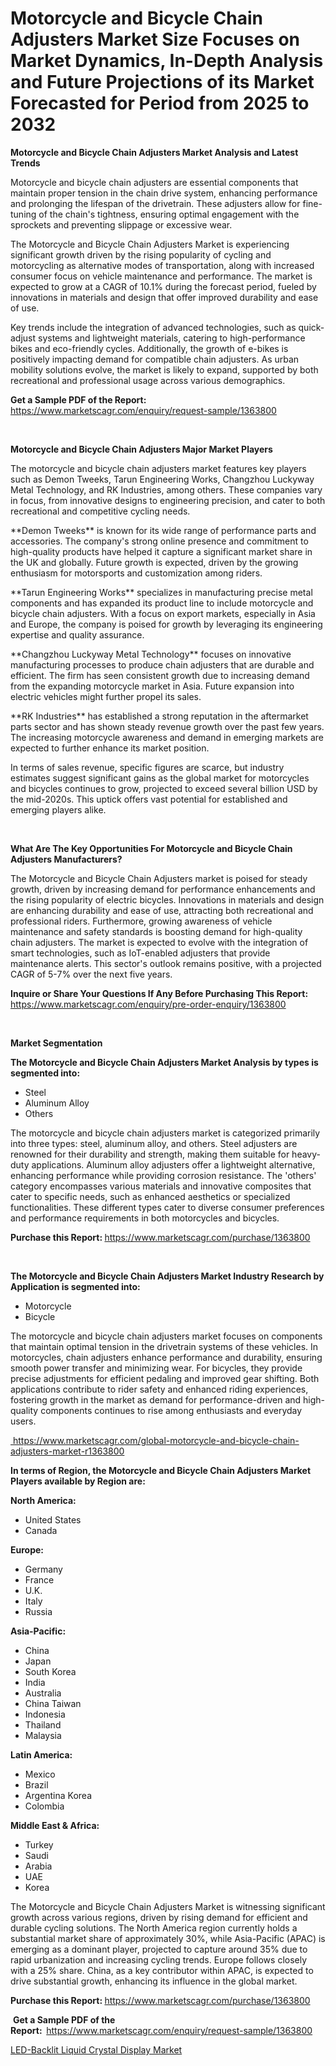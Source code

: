 <p><h1>Motorcycle and Bicycle Chain Adjusters Market Size Focuses on Market Dynamics, In-Depth Analysis and Future Projections of its Market Forecasted for Period from 2025 to 2032</h1></p><p><strong>Motorcycle and Bicycle Chain Adjusters Market Analysis and Latest Trends</strong></p>
<p><p>Motorcycle and bicycle chain adjusters are essential components that maintain proper tension in the chain drive system, enhancing performance and prolonging the lifespan of the drivetrain. These adjusters allow for fine-tuning of the chain's tightness, ensuring optimal engagement with the sprockets and preventing slippage or excessive wear. </p><p>The Motorcycle and Bicycle Chain Adjusters Market is experiencing significant growth driven by the rising popularity of cycling and motorcycling as alternative modes of transportation, along with increased consumer focus on vehicle maintenance and performance. The market is expected to grow at a CAGR of 10.1% during the forecast period, fueled by innovations in materials and design that offer improved durability and ease of use. </p><p>Key trends include the integration of advanced technologies, such as quick-adjust systems and lightweight materials, catering to high-performance bikes and eco-friendly cycles. Additionally, the growth of e-bikes is positively impacting demand for compatible chain adjusters. As urban mobility solutions evolve, the market is likely to expand, supported by both recreational and professional usage across various demographics.</p></p>
<p><strong>Get a Sample PDF of the Report:&nbsp;</strong> <a href="https://www.marketscagr.com/enquiry/request-sample/1363800?utm_campaign=2528&utm_medium=2&utm_source=Github&utm_content=ia&utm_term=05042025&utm_id=motorcycle-and-bicycle-chain-adjusters">https://www.marketscagr.com/enquiry/request-sample/1363800</a></p>
<p>&nbsp;</p>
<p><strong>Motorcycle and Bicycle Chain Adjusters Major Market Players</strong></p>
<p><p>The motorcycle and bicycle chain adjusters market features key players such as Demon Tweeks, Tarun Engineering Works, Changzhou Luckyway Metal Technology, and RK Industries, among others. These companies vary in focus, from innovative designs to engineering precision, and cater to both recreational and competitive cycling needs.</p><p>**Demon Tweeks** is known for its wide range of performance parts and accessories. The company's strong online presence and commitment to high-quality products have helped it capture a significant market share in the UK and globally. Future growth is expected, driven by the growing enthusiasm for motorsports and customization among riders.</p><p>**Tarun Engineering Works** specializes in manufacturing precise metal components and has expanded its product line to include motorcycle and bicycle chain adjusters. With a focus on export markets, especially in Asia and Europe, the company is poised for growth by leveraging its engineering expertise and quality assurance.</p><p>**Changzhou Luckyway Metal Technology** focuses on innovative manufacturing processes to produce chain adjusters that are durable and efficient. The firm has seen consistent growth due to increasing demand from the expanding motorcycle market in Asia. Future expansion into electric vehicles might further propel its sales.</p><p>**RK Industries** has established a strong reputation in the aftermarket parts sector and has shown steady revenue growth over the past few years. The increasing motorcycle awareness and demand in emerging markets are expected to further enhance its market position.</p><p>In terms of sales revenue, specific figures are scarce, but industry estimates suggest significant gains as the global market for motorcycles and bicycles continues to grow, projected to exceed several billion USD by the mid-2020s. This uptick offers vast potential for established and emerging players alike.</p></p>
<p>&nbsp;</p>
<p><strong>What Are The Key Opportunities For Motorcycle and Bicycle Chain Adjusters Manufacturers?</strong></p>
<p><p>The Motorcycle and Bicycle Chain Adjusters market is poised for steady growth, driven by increasing demand for performance enhancements and the rising popularity of electric bicycles. Innovations in materials and design are enhancing durability and ease of use, attracting both recreational and professional riders. Furthermore, growing awareness of vehicle maintenance and safety standards is boosting demand for high-quality chain adjusters. The market is expected to evolve with the integration of smart technologies, such as IoT-enabled adjusters that provide maintenance alerts. This sector's outlook remains positive, with a projected CAGR of 5-7% over the next five years.</p></p>
<p><strong>Inquire or Share Your Questions If Any Before Purchasing This Report:</strong> <a href="https://www.marketscagr.com/enquiry/pre-order-enquiry/1363800?utm_campaign=2528&utm_medium=2&utm_source=Github&utm_content=ia&utm_term=05042025&utm_id=motorcycle-and-bicycle-chain-adjusters">https://www.marketscagr.com/enquiry/pre-order-enquiry/1363800</a></p>
<p>&nbsp;</p>
<p><strong>Market Segmentation</strong></p>
<p><strong>The Motorcycle and Bicycle Chain Adjusters Market Analysis by types is segmented into:</strong></p>
<p><ul><li>Steel</li><li>Aluminum Alloy</li><li>Others</li></ul></p>
<p><p>The motorcycle and bicycle chain adjusters market is categorized primarily into three types: steel, aluminum alloy, and others. Steel adjusters are renowned for their durability and strength, making them suitable for heavy-duty applications. Aluminum alloy adjusters offer a lightweight alternative, enhancing performance while providing corrosion resistance. The 'others' category encompasses various materials and innovative composites that cater to specific needs, such as enhanced aesthetics or specialized functionalities. These different types cater to diverse consumer preferences and performance requirements in both motorcycles and bicycles.</p></p>
<p><strong>Purchase this Report:&nbsp;</strong><a href="https://www.marketscagr.com/purchase/1363800?utm_campaign=2528&utm_medium=2&utm_source=Github&utm_content=ia&utm_term=05042025&utm_id=motorcycle-and-bicycle-chain-adjusters">https://www.marketscagr.com/purchase/1363800</a></p>
<p>&nbsp;</p>
<p><strong>The Motorcycle and Bicycle Chain Adjusters Market Industry Research by Application is segmented into:</strong></p>
<p><ul><li>Motorcycle</li><li>Bicycle</li></ul></p>
<p><p>The motorcycle and bicycle chain adjusters market focuses on components that maintain optimal tension in the drivetrain systems of these vehicles. In motorcycles, chain adjusters enhance performance and durability, ensuring smooth power transfer and minimizing wear. For bicycles, they provide precise adjustments for efficient pedaling and improved gear shifting. Both applications contribute to rider safety and enhanced riding experiences, fostering growth in the market as demand for performance-driven and high-quality components continues to rise among enthusiasts and everyday users.</p></p>
<p><a href="https://www.marketscagr.com/global-motorcycle-and-bicycle-chain-adjusters-market-r1363800?utm_campaign=2528&utm_medium=2&utm_source=Github&utm_content=ia&utm_term=05042025&utm_id=motorcycle-and-bicycle-chain-adjusters">&nbsp;https://www.marketscagr.com/global-motorcycle-and-bicycle-chain-adjusters-market-r1363800</a></p>
<p><strong>In terms of Region, the Motorcycle and Bicycle Chain Adjusters Market Players available by Region are:</strong></p>
<p>
    <p> <strong> North America: </strong>
        <ul>
            <li>United States</li>
            <li>Canada</li>
        </ul>
        </p> 
    <p> <strong> Europe: </strong>
        <ul>
            <li>Germany</li>
            <li>France</li>
            <li>U.K.</li>
            <li>Italy</li>
            <li>Russia</li>
        </ul>
        </p> 
    <p> <strong> Asia-Pacific: </strong>
        <ul>
            <li>China</li>
            <li>Japan</li>
            <li>South Korea</li>
            <li>India</li>
            <li>Australia</li>
            <li>China Taiwan</li>
            <li>Indonesia</li>
            <li>Thailand</li>
            <li>Malaysia</li>
        </ul>
        </p> 
    <p> <strong> Latin America: </strong>
        <ul>
            <li>Mexico</li>
            <li>Brazil</li>
            <li>Argentina Korea</li>
            <li>Colombia</li>
        </ul>
        </p> 
    <p> <strong> Middle East & Africa: </strong>
        <ul>
            <li>Turkey</li>
            <li>Saudi</li>
            <li>Arabia</li>
            <li>UAE</li>
            <li>Korea</li>
        </ul>
    </p>
    </p>
<p><p>The Motorcycle and Bicycle Chain Adjusters Market is witnessing significant growth across various regions, driven by rising demand for efficient and durable cycling solutions. The North America region currently holds a substantial market share of approximately 30%, while Asia-Pacific (APAC) is emerging as a dominant player, projected to capture around 35% due to rapid urbanization and increasing cycling trends. Europe follows closely with a 25% share. China, as a key contributor within APAC, is expected to drive substantial growth, enhancing its influence in the global market.</p></p>
<p><strong>Purchase this Report: </strong><a href="https://www.marketscagr.com/purchase/1363800?utm_campaign=2528&utm_medium=2&utm_source=Github&utm_content=ia&utm_term=05042025&utm_id=motorcycle-and-bicycle-chain-adjusters">https://www.marketscagr.com/purchase/1363800</a></p>
<p>&nbsp;<strong>Get a Sample PDF of the Report:&nbsp;&nbsp;</strong><a href="https://www.marketscagr.com/enquiry/request-sample/1363800?utm_campaign=2528&utm_medium=2&utm_source=Github&utm_content=ia&utm_term=05042025&utm_id=motorcycle-and-bicycle-chain-adjusters">https://www.marketscagr.com/enquiry/request-sample/1363800</a></p>
<p><strong></strong></p>
<p><p><a href="https://github.com/ovtkosle/Market-Research-Report-List-1/blob/main/led-backlit-liquid-crystal-display-market.md?utm_campaign=2528&utm_medium=2&utm_source=Github&utm_content=ia&utm_term=05042025&utm_id=motorcycle-and-bicycle-chain-adjusters">LED-Backlit Liquid Crystal Display Market</a></p></p>